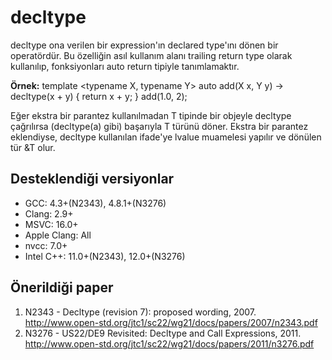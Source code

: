 # decltype

decltype ona verilen bir expression'ın declared type'ını dönen bir operatördür. Bu özelliğin asıl kullanım alanı trailing return type olarak kullanılıp, fonksiyonları auto return tipiyle tanımlamaktır.

**Örnek:** 
template \<typename X, typename Y>
auto add(X x, Y y) -> decltype(x + y) {
    return x + y;
}
add(1.0, 2);

Eğer ekstra bir parantez kullanılmadan T tipinde bir objeyle decltype çağrılırsa (decltype(a) gibi) başarıyla T türünü döner.
Ekstra bir parantez eklendiyse, decltype kullanılan ifade'ye lvalue muamelesi yapılır ve dönülen tür &T olur.

## Desteklendiği versiyonlar
- GCC: 4.3+(N2343), 4.8.1+(N3276)
- Clang: 2.9+
- MSVC: 16.0+
- Apple Clang: All
- nvcc: 7.0+
- Intel C++: 11.0+(N2343), 12.0+(N3276)

## Önerildiği paper
1. N2343 - Decltype (revision 7): proposed wording, 2007. http://www.open-std.org/jtc1/sc22/wg21/docs/papers/2007/n2343.pdf
2. N3276 - US22/DE9 Revisited: Decltype and Call Expressions, 2011. http://www.open-std.org/jtc1/sc22/wg21/docs/papers/2011/n3276.pdf